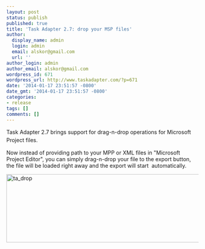 ```yaml
---
layout: post
status: publish
published: true
title: 'Task Adapter 2.7: drop your MSP files'
author:
  display_name: admin
  login: admin
  email: alskor@gmail.com
  url: ''
author_login: admin
author_email: alskor@gmail.com
wordpress_id: 671
wordpress_url: http://www.taskadapter.com/?p=671
date: '2014-01-17 23:51:57 -0800'
date_gmt: '2014-01-17 23:51:57 -0800'
categories:
- release
tags: []
comments: []
---
```

<p><span style="line-height: 1.5em;">Task Adapter 2.7 brings support for drag-n-drop operations for Microsoft Project files.</span></p>
<p>Now instead of providing path to your MPP or XML files in "Microsoft Project Editor", you can simply drag-n-drop your file to the export button, the file will be loaded right away and the export will start &nbsp;automatically.</p>
<p><a href="http://www.taskadapter.com/wp-content/uploads/2014/01/ta_drop.png"><img class="alignnone size-full wp-image-672" alt="ta_drop" src="http://www.taskadapter.com/wp-content/uploads/2014/01/ta_drop.png" width="588" height="179" /></a></p>
